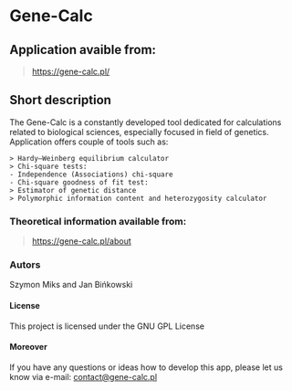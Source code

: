 # Gene-Calc 

## Application avaible from:
>https://gene-calc.pl/

## Short description 
The Gene-Calc is a constantly developed tool dedicated for calculations related to biological sciences, especially focused in field of genetics. Application offers couple of tools such as: 
 ```
 > Hardy–Weinberg equilibrium calculator
 > Chi-square tests:
- Independence (Associations) chi-square
- Chi-square goodness of fit test:
 > Estimator of genetic distance
 > Polymorphic information content and heterozygosity calculator
 ```
  
### Theoretical information available from:
>https://gene-calc.pl/about
 
### Autors
Szymon Miks and Jan Bińkowski
 
#### License
This project is licensed under the GNU GPL License

#### Moreover
If you have any questions or ideas how to develop this app, please let us know via e-mail: contact@gene-calc.pl 
